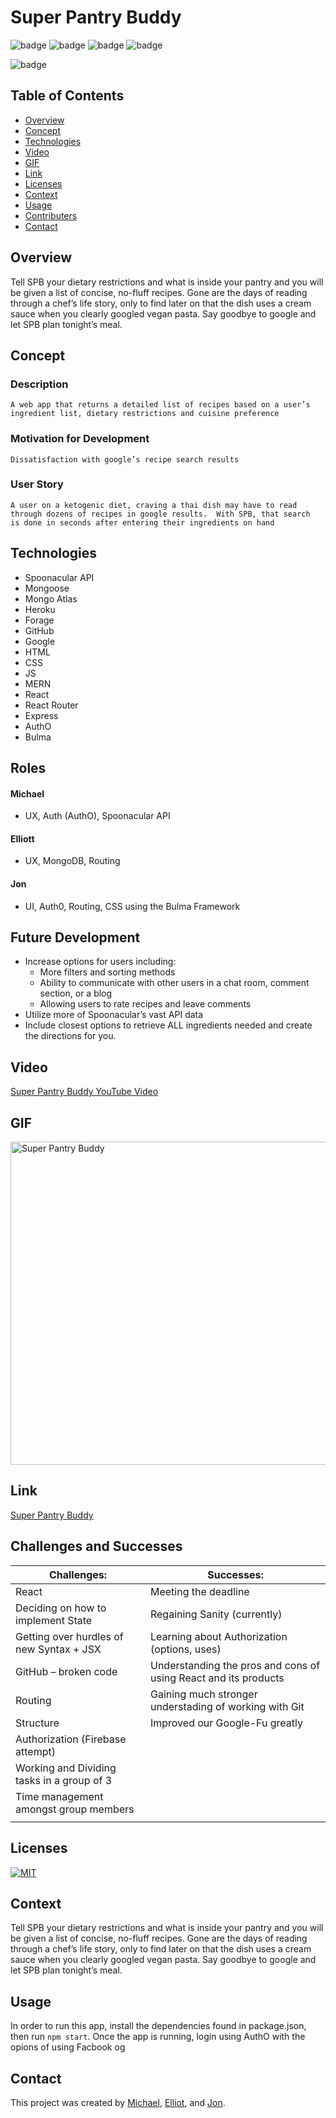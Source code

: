 # Super Pantry Buddy

![badge](https://img.shields.io/badge/Tech-Mongo-green)  ![badge](https://img.shields.io/badge/Tech-Express-blue)  ![badge](https://img.shields.io/badge/Tech-React-teal)   ![badge](https://img.shields.io/badge/Tech-Node-olive)   

![badge](https://img.shields.io/badge/Tech-Mongo-green) 


## Table of Contents
  - [Overview](#overview)
  - [Concept](#concept)
  - [Technologies](#technologies)
  - [Video](#video)     
  - [GIF](#gif)   
  - [Link](#link) 
  - [Licenses](#licenses)
  - [Context](#context)
  - [Usage](#usage)
  - [Contributers](#contributers)
  - [Contact](#contact)

## Overview
Tell SPB your dietary restrictions and what is inside your pantry and you will be given a list of concise, no-fluff recipes.  Gone are the days of reading through a chef’s life story, only to find later on that the dish uses a cream sauce when you clearly googled vegan pasta. Say goodbye to google and let SPB plan tonight’s meal.

## Concept

### Description
	A web app that returns a detailed list of recipes based on a user’s 
	ingredient list, dietary restrictions and cuisine preference

### Motivation for Development
	Dissatisfaction with google’s recipe search results 

### User Story
	A user on a ketogenic diet, craving a thai dish may have to read 
	through dozens of recipes in google results.  With SPB, that search
	is done in seconds after entering their ingredients on hand
  
## Technologies

  - Spoonacular API           
  - Mongoose                   
  - Mongo Atlas                
  - Heroku                 
  - Forage            
  - GitHub                 
  - Google                
  - HTML 
  - CSS  
  - JS 
  - MERN 
  - React
  - React Router 
  - Express 
  - AuthO 
  - Bulma    

## Roles

#### Michael
 - UX, Auth (AuthO), Spoonacular API
 
#### Elliott
 - UX, MongoDB, Routing
 
#### Jon 
 - UI, Auth0, Routing, CSS using the Bulma Framework


## Future Development
 - Increase options for users including:
   - More filters and sorting methods
   - Ability to communicate with other users in a chat room, comment section, or a blog
   - Allowing users to rate recipes and leave comments
 - Utilize more of Spoonacular’s vast API data
 - Include closest options to retrieve ALL ingredients needed and create the directions for you.

## Video
<a href="https://youtu.be/E5xU8wh3sA0">
Super Pantry Buddy YouTube Video</a>

## GIF
<img src ="https://github.com/Super-Pantry-Buddy/spb/blob/master/client/src/assets/img/SuperPAntryBuddyGif.gif" alt="Super Pantry Buddy" width="670px" height="517px" />

## Link
<a href="https://superpantrybuddy.herokuapp.com/">
Super Pantry Buddy</a>

## Challenges and Successes

| Challenges:                                	| Successes:                                                      	|
|--------------------------------------------	|-----------------------------------------------------------------	|
| React                                      	| Meeting the deadline                                               	|
| Deciding on how to implement State            | Regaining Sanity (currently)                                    	|
| Getting over hurdles of new Syntax + JSX    	| Learning about Authorization (options, uses)                    	|
| GitHub – broken code  	              	| Understanding the pros and cons of using React and its products 	|
| Routing                                    	| Gaining much stronger understading of working with Git		|
| Structure                                  	| Improved our Google-Fu greatly					|
| Authorization (Firebase attempt)              |                                                                 	|
| Working and Dividing tasks in a group of 3 	|                                                                 	|
| Time management amongst group members        	|                                                                 	|
| 			                     	|                                                                 	|
 
## Licenses
<a href="https://opensource.org/licenses/MIT">
<img src="https://img.shields.io/badge/License-MIT-green" alt="MIT"></a>

## Context
Tell SPB your dietary restrictions and what is inside your pantry and you will be given a list of concise, no-fluff recipes.  Gone are the days of reading through a chef’s life story, only to find later on that the dish uses a cream sauce when you clearly googled vegan pasta. Say goodbye to google and let SPB plan tonight’s meal.

## Usage
In order to run this app, install the dependencies found in package.json, then run ```npm start```. Once the app is running, login using AuthO with the opions of using Facbook og 

## Contact
This project was created by [Michael](https://github.com/mpn0823), [Elliot](https://github.com/rodgersea), and [Jon](https://github.com/mathcodes).
